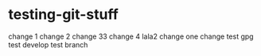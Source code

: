 # testing-git-stuff
change 1
change 2
change 33
change 4
lala2
change one
change test gpg
test develop
test branch